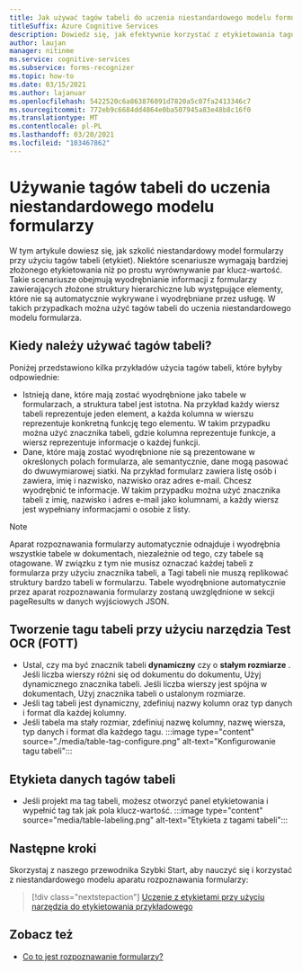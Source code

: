 ```yaml
---
title: Jak używać tagów tabeli do uczenia niestandardowego modelu formularzy — aparat rozpoznawania
titleSuffix: Azure Cognitive Services
description: Dowiedz się, jak efektywnie korzystać z etykietowania tagu tabeli nadzorowanej.
author: laujan
manager: nitinme
ms.service: cognitive-services
ms.subservice: forms-recognizer
ms.topic: how-to
ms.date: 03/15/2021
ms.author: lajanuar
ms.openlocfilehash: 5422520c6a863876091d7820a5c07fa2413346c7
ms.sourcegitcommit: 772eb9c6684dd4864e0ba507945a83e48b8c16f0
ms.translationtype: MT
ms.contentlocale: pl-PL
ms.lasthandoff: 03/20/2021
ms.locfileid: "103467862"
---
```

# <a name="use-table-tags-to-train-your-custom-form-model"></a>Używanie tagów tabeli do uczenia niestandardowego modelu formularzy

W tym artykule dowiesz się, jak szkolić niestandardowy model formularzy przy użyciu tagów tabeli (etykiet). Niektóre scenariusze wymagają bardziej złożonego etykietowania niż po prostu wyrównywanie par klucz-wartość. Takie scenariusze obejmują wyodrębnianie informacji z formularzy zawierających złożone struktury hierarchiczne lub występujące elementy, które nie są automatycznie wykrywane i wyodrębniane przez usługę. W takich przypadkach można użyć tagów tabeli do uczenia niestandardowego modelu formularza.

## <a name="when-should-i-use-table-tags"></a>Kiedy należy używać tagów tabeli?

Poniżej przedstawiono kilka przykładów użycia tagów tabeli, które byłyby odpowiednie:

- Istnieją dane, które mają zostać wyodrębnione jako tabele w formularzach, a struktura tabel jest istotna. Na przykład każdy wiersz tabeli reprezentuje jeden element, a każda kolumna w wierszu reprezentuje konkretną funkcję tego elementu. W takim przypadku można użyć znacznika tabeli, gdzie kolumna reprezentuje funkcje, a wiersz reprezentuje informacje o każdej funkcji.
- Dane, które mają zostać wyodrębnione nie są prezentowane w określonych polach formularza, ale semantycznie, dane mogą pasować do dwuwymiarowej siatki. Na przykład formularz zawiera listę osób i zawiera, imię i nazwisko, nazwisko oraz adres e-mail. Chcesz wyodrębnić te informacje. W takim przypadku można użyć znacznika tabeli z imię, nazwisko i adres e-mail jako kolumnami, a każdy wiersz jest wypełniany informacjami o osobie z listy.

> [!NOTE]
> Aparat rozpoznawania formularzy automatycznie odnajduje i wyodrębnia wszystkie tabele w dokumentach, niezależnie od tego, czy tabele są otagowane. W związku z tym nie musisz oznaczać każdej tabeli z formularza przy użyciu znacznika tabeli, a Tagi tabeli nie muszą replikować struktury bardzo tabeli w formularzu. Tabele wyodrębnione automatycznie przez aparat rozpoznawania formularzy zostaną uwzględnione w sekcji pageResults w danych wyjściowych JSON.

## <a name="create-a-table-tag-with-form-ocr-test-tool-fott"></a>Tworzenie tagu tabeli przy użyciu narzędzia Test OCR (FOTT)
<!-- markdownlint-disable MD004 -->
* Ustal, czy ma być znacznik tabeli **dynamiczny** czy o **stałym rozmiarze** . Jeśli liczba wierszy różni się od dokumentu do dokumentu, Użyj dynamicznego znacznika tabeli. Jeśli liczba wierszy jest spójna w dokumentach, Użyj znacznika tabeli o ustalonym rozmiarze.
* Jeśli tag tabeli jest dynamiczny, zdefiniuj nazwy kolumn oraz typ danych i format dla każdej kolumny.
* Jeśli tabela ma stały rozmiar, zdefiniuj nazwę kolumny, nazwę wiersza, typ danych i format dla każdego tagu.
:::image type="content" source="./media/table-tag-configure.png" alt-text="Konfigurowanie tagu tabeli":::

## <a name="label-your-table-tag-data"></a>Etykieta danych tagów tabeli

* Jeśli projekt ma tag tabeli, możesz otworzyć panel etykietowania i wypełnić tag tak jak pola klucz-wartość.
:::image type="content" source="media/table-labeling.png" alt-text="Etykieta z tagami tabeli":::

## <a name="next-steps"></a>Następne kroki

Skorzystaj z naszego przewodnika Szybki Start, aby nauczyć się i korzystać z niestandardowego modelu aparatu rozpoznawania formularzy:

> [!div class="nextstepaction"]
> [Uczenie z etykietami przy użyciu narzędzia do etykietowania przykładowego](quickstarts/label-tool.md)

## <a name="see-also"></a>Zobacz też

* [Co to jest rozpoznawanie formularzy?](overview.md)
>
